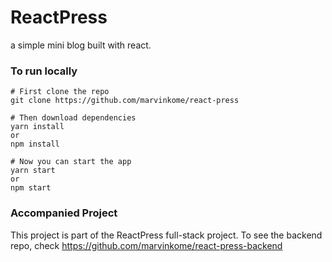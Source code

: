 # ReactPress

a simple mini blog built with react.

### To run locally

```git
# First clone the repo
git clone https://github.com/marvinkome/react-press

# Then download dependencies
yarn install 
or
npm install

# Now you can start the app
yarn start
or 
npm start
```

### Accompanied Project
This project is part of the ReactPress full-stack project.
To see the backend repo, check https://github.com/marvinkome/react-press-backend
